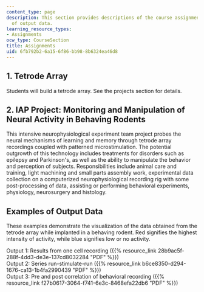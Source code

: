 ```yaml
---
content_type: page
description: This section provides descriptions of the course assignments examples
  of output data.
learning_resource_types:
- Assignments
ocw_type: CourseSection
title: Assignments
uid: 6fb792b2-6a15-6f86-bb98-8b6324ea46d8
---
```


1\. Tetrode Array
-----------------

Students will build a tetrode array. See the projects section for details.

2\. IAP Project: Monitoring and Manipulation of Neural Activity in Behaving Rodents
-----------------------------------------------------------------------------------

This intensive neurophysiological experiment team project probes the neural mechanisms of learning and memory through tetrode array recordings coupled with patterned microstimulation. The potential outgrowth of this technology includes treatments for disorders such as epilepsy and Parkinson's, as well as the ability to manipulate the behavior and perception of subjects. Responsibilities include animal care and training, light machining and small parts assembly work, experimental data collection on a computerized neurophysiological recording rig with some post-processing of data, assisting or performing behavioral experiments, physiology, neurosurgery and histology.

Examples of Output Data
-----------------------

These examples demonstrate the visualization of the data obtained from the tetrode array while implanted in a behaving rodent. Red signifies the highest intensity of activity, while blue signifies low or no activity.

Output 1: Results from one cell recording ({{% resource_link 28b9ac5f-288f-4dd3-de3e-137cd8032284 "PDF" %}})  
Output 2: Series run-stimulate-run ({{% resource_link b6ce8350-d294-1676-ca13-1b4fa2990439 "PDF" %}})  
Output 3: Pre and post correlation of behavioral recording ({{% resource_link f27b0617-3064-f741-6e3c-8468efa22db6 "PDF" %}})
